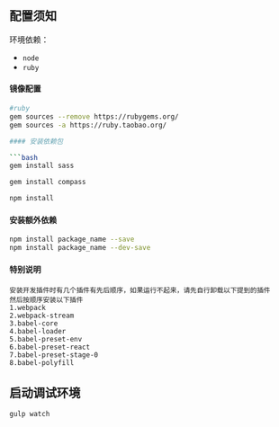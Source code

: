 ## 配置须知

环境依赖：

- `node`
- `ruby`

#### 镜像配置

```bash
#ruby
gem sources --remove https://rubygems.org/
gem sources -a https://ruby.taobao.org/

#### 安装依赖包

```bash
gem install sass

gem install compass

npm install
```

#### 安装额外依赖

```bash
npm install package_name --save
npm install package_name --dev-save
```

#### 特别说明
```
安装开发插件时有几个插件有先后顺序，如果运行不起来，请先自行卸载以下提到的插件
然后按顺序安装以下插件
1.webpack
2.webpack-stream
3.babel-core
4.babel-loader
5.babel-preset-env
6.babel-preset-react
7.babel-preset-stage-0
8.babel-polyfill
```
## 启动调试环境

```bash
gulp watch
```